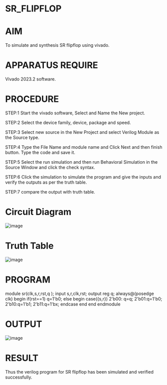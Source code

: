 # SR_FLIPFLOP
# AIM
To simulate and synthesis SR flipflop using vivado.
# APPARATUS REQUIRE
Vivado 2023.2 software.
# PROCEDURE
STEP:1 Start the vivado software, Select and Name the New project.

STEP:2 Select the device family, device, package and speed.

STEP:3 Select new source in the New Project and select Verilog Module as the Source type.

STEP:4 Type the File Name and module name and Click Next and then finish button. Type the code and save it.

STEP:5 Select the run simulation and then run Behavioral Simulation in the Source Window and click the check syntax.

STEP:6 Click the simulation to simulate the program and give the inputs and verify the outputs as per the truth table.

STEP:7 compare the output with truth table.


# Circuit Diagram
![image](https://github.com/kanipakajeevana/SR_FLIPFLOP/assets/170450203/e5f862eb-7a23-4434-ac10-76a4e06d9b5b)

# Truth Table
![image](https://github.com/kanipakajeevana/SR_FLIPFLOP/assets/170450203/d5bd12d4-75a9-4cba-a09d-41e7e65a1ffb)
# PROGRAM
module sr(clk,s,r,rst,q );
input s,r,clk,rst;
output reg q;
always@(posedge clk)
begin
if(rst==1)
q=1'b0;
else
begin
case({s,r})
2'b00: q=q;
2'b01:q=1'b0;
2'b10:q=1'b1;
2'b11:q=1'bx;
endcase
end
end
endmodule
# OUTPUT
![image](https://github.com/kanipakajeevana/SR_FLIPFLOP/assets/170450203/c48eddff-e331-4ec7-91f6-871be2f65c29)
# RESULT
Thus the verilog program for SR flipflop has been simulated and verified successfully.



